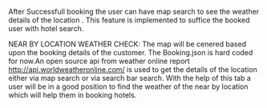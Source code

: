 After Successfull booking the user can have map search to see the weather details of the location . This feature is implemented to suffice the booked user with hotel search.


NEAR BY LOCATION WEATHER CHECK:
The map will be cenered based upon the booking details of the customer. The Booking.json is hard coded for now.An open source api from weather online report http://api.worldweatheronline.com/ is used to get the details of the location either via map search or via search bar search. With the help of this tab a user will be in a good position to find the weather of the near by location which will help them in booking hotels.